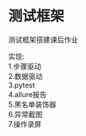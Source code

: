 测试框架
==
测试框架搭建课后作业

实现:<br>
    1.步骤驱动<br>
    2.数据驱动<br>
    3.pytest<br>
    4.allure报告<br>
    5.黑名单装饰器<br>
    6.异常截图<br>
    7.操作录屏<br>
    